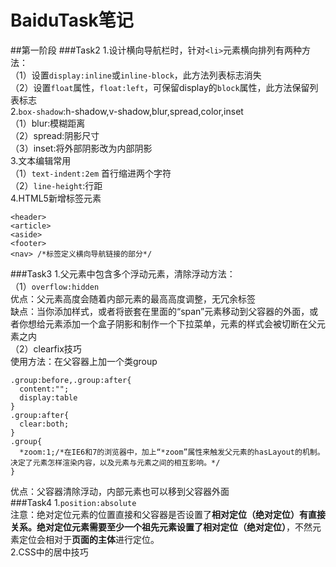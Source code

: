 # BaiduTask笔记
##第一阶段
###Task2
1.设计横向导航栏时，针对`<li>`元素横向排列有两种方法：<br>
（1）设置`display:inline`或`inline-block`，此方法列表标志消失<br>
（2）设置`float`属性，`float:left`，可保留display的`block`属性，此方法保留列表标志<br>
2.`box-shadow`:h-shadow,v-shadow,blur,spread,color,inset<br>
（1）blur:模糊距离<br>
（2）spread:阴影尺寸<br>
（3）inset:将外部阴影改为内部阴影<br>
3.文本编辑常用<br>
（1）`text-indent:2em` 首行缩进两个字符<br>
（2）`line-height`:行距<br>
4.HTML5新增标签元素<br>
`````
<header>
<article>
<aside>
<footer>
<nav> /*标签定义横向导航链接的部分*/
`````
###Task3
1.父元素中包含多个浮动元素，清除浮动方法：<br>
（1）`overflow:hidden`<br>
优点：父元素高度会随着内部元素的最高高度调整，无冗余标签<br>
缺点：当你添加样式，或者将嵌套在里面的“span”元素移动到父容器的外面，或者你想给元素添加一个盒子阴影和制作一个下拉菜单，元素的样式会被切断在父元素之内<br>
（2）clearfix技巧<br>
使用方法：在父容器上加一个类group
``````````
.group:before,.group:after{
  content:"";
  display:table
}
.group:after{
  clear:both;
}
.group{
  *zoom:1;/*在IE6和7的浏览器中，加上“*zoom”属性来触发父元素的hasLayout的机制。决定了元素怎样渲染内容，以及元素与元素之间的相互影响。*/
}
``````````
优点：父容器清除浮动，内部元素也可以移到父容器外面<br>
###Task4
1.`position:absolute`<br>
注意：绝对定位元素的位置直接和父容器是否设置了**相对定位（绝对定位）**有直接关系。绝对定位元素需要至少一个祖先元素设置了**相对定位（绝对定位）**，不然元素定位会相对于**页面的主体**进行定位。<br>
2.CSS中的居中技巧

